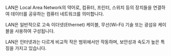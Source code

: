 LAN은 Local Area Network의 약어로, 컴퓨터, 프린터, 스위치 등의 장치들을 연결하여 데이터를 공유하는 컴퓨터 네트워크를 의미합니다. 

LAN은 일반적으로 고속 이더넷(Ethernet) 케이블, 무선(Wi-Fi) 기술 또는 광섬유 케이블을 사용하여 구성됩니다. 

LAN은 인터넷과는 다르게 비교적 작은 범위에서만 작동하며, 보안성과 속도가 높은 특징을 가지고 있습니다.
